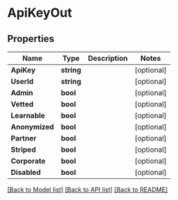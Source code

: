# ApiKeyOut

## Properties
Name | Type | Description | Notes
------------ | ------------- | ------------- | -------------
**ApiKey** | **string** |  | [optional] 
**UserId** | **string** |  | [optional] 
**Admin** | **bool** |  | [optional] 
**Vetted** | **bool** |  | [optional] 
**Learnable** | **bool** |  | [optional] 
**Anonymized** | **bool** |  | [optional] 
**Partner** | **bool** |  | [optional] 
**Striped** | **bool** |  | [optional] 
**Corporate** | **bool** |  | [optional] 
**Disabled** | **bool** |  | [optional] 

[[Back to Model list]](../README.md#documentation-for-models) [[Back to API list]](../README.md#documentation-for-api-endpoints) [[Back to README]](../README.md)


